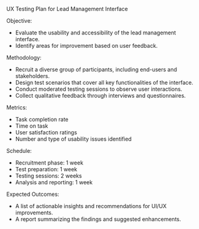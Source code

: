 
UX Testing Plan for Lead Management Interface

Objective:
- Evaluate the usability and accessibility of the lead management interface.
- Identify areas for improvement based on user feedback.

Methodology:
- Recruit a diverse group of participants, including end-users and stakeholders.
- Design test scenarios that cover all key functionalities of the interface.
- Conduct moderated testing sessions to observe user interactions.
- Collect qualitative feedback through interviews and questionnaires.

Metrics:
- Task completion rate
- Time on task
- User satisfaction ratings
- Number and type of usability issues identified

Schedule:
- Recruitment phase: 1 week
- Test preparation: 1 week
- Testing sessions: 2 weeks
- Analysis and reporting: 1 week

Expected Outcomes:
- A list of actionable insights and recommendations for UI/UX improvements.
- A report summarizing the findings and suggested enhancements.
